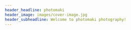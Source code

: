 ```yaml
---
header_headline: photomaki
header_image: images/cover-image.jpg
header_subheadline: Welcome to photomaki photography!
---
```

